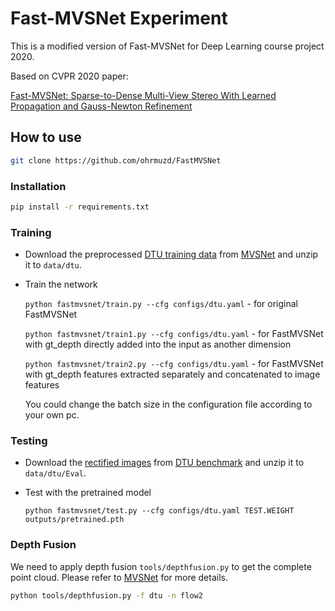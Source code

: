 # Fast-MVSNet Experiment

This is a modified version of Fast-MVSNet for Deep Learning course project 2020.

Based on CVPR 2020 paper:

[Fast-MVSNet: Sparse-to-Dense Multi-View Stereo With Learned Propagation and Gauss-Newton Refinement](https://arxiv.org/pdf/2003.13017.pdf)


## How to use
```bash
git clone https://github.com/ohrmuzd/FastMVSNet
```
### Installation
 ```bash
pip install -r requirements.txt
```

### Training
* Download the preprocessed [DTU training data](https://drive.google.com/file/d/1eDjh-_bxKKnEuz5h-HXS7EDJn59clx6V/view) from [MVSNet](https://github.com/YoYo000/MVSNet) and unzip it to ```data/dtu```.
* Train the network

    ```python fastmvsnet/train.py --cfg configs/dtu.yaml``` - for original FastMVSNet

    ```python fastmvsnet/train1.py --cfg configs/dtu.yaml``` - for FastMVSNet with gt_depth directly added into the input as another dimension

    ```python fastmvsnet/train2.py --cfg configs/dtu.yaml``` - for FastMVSNet with gt_depth features extracted separately and concatenated to image features  
  
    You could change the batch size in the configuration file according to your own pc.

### Testing
* Download the [rectified images](http://roboimagedata2.compute.dtu.dk/data/MVS/Rectified.zip) from [DTU benchmark](http://roboimagedata.compute.dtu.dk/?page_id=36) and unzip it to ```data/dtu/Eval```.
    
* Test with the pretrained model

    ```python fastmvsnet/test.py --cfg configs/dtu.yaml TEST.WEIGHT outputs/pretrained.pth```

### Depth Fusion
We need to apply depth fusion ```tools/depthfusion.py``` to get the complete point cloud. Please refer to [MVSNet](https://github.com/YoYo000/MVSNet) for more details.

```bash
python tools/depthfusion.py -f dtu -n flow2
```
